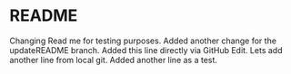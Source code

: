 ﻿# README #
Changing Read me for testing purposes.
Added another change for the updateREADME branch.
Added this line directly via GitHub Edit.
Lets add another line from local git.
Added another line as a test.
